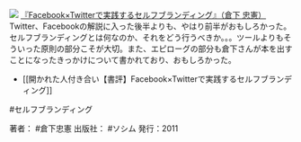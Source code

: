 [![](https://images-fe.ssl-images-amazon.com/images/I/51P3GCPM5wL._SL160_.jpg)](http://www.amazon.co.jp/exec/obidos/ASIN/4883377628/choiyaki81-22/ref=nosim)
[『Facebook×Twitterで実践するセルフブランディング』（倉下 忠憲）](http://www.amazon.co.jp/exec/obidos/ASIN/4883377628/choiyaki81-22/ref=nosim)
Twitter、Facebookの解説に入った後半よりも、やはり前半がおもしろかった。セルフブランディングとは何なのか、それをどう行うべきか。。。ツールよりもそういった原則の部分こそが大切。また、エピローグの部分も倉下さんが本を出すことになったきっかけについて書かれており、おもしろかった。

- [[開かれた人付き合い【書評】Facebook×Twitterで実践するセルフブランディング]]

#セルフブランディング 

著者： #倉下忠憲 
出版社： #ソシム 
発行：2011
